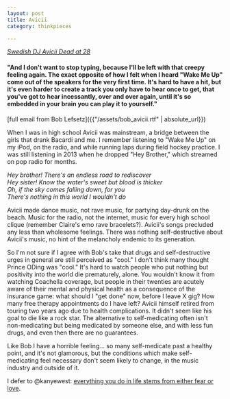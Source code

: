 ```yaml
---
layout: post
title: Avicii
category: thinkpieces

---
```


[_Swedish DJ Avicii Dead at 28_](https://www.billboard.com/articles/news/dance/8358389/avicii-dead-tim-bergling)

#### "And I don't want to stop typing, because I'll be left with that creepy feeling again. The exact opposite of how I felt when I heard "Wake Me Up" come out of the speakers for the very first time. It's hard to have a hit, but it's even harder to create a track you only have to hear once to get, that you've got to hear incessantly, over and over again, until it's so embedded in your brain you can play it to yourself."

[full email from Bob Lefsetz]({{"/assets/bob_avicii.rtf" | absolute_url}})

When I was in high school Avicii was mainstream, a bridge between the girls that drank Bacardi and me. I remember listening to "Wake Me Up" on my iPod, on the radio, and while running laps during field hockey practice. I was still listening in 2013 when he dropped "Hey Brother," which streamed on pop radio for months. 

_Hey brother! There's an endless road to rediscover_<br>
_Hey sister! Know the water's sweet but blood is thicker_<br>
_Oh, if the sky comes falling down, for you_<br>
_There's nothing in this world I wouldn't do_<br>

Avicii made dance music, not rave music, for partying day-drunk on the beach. Music for the radio, not the internet, music for every high school clique (remember Claire's emo rave bracelets?). Avicii's songs precluded any less than wholesome feelings. There was nothing self-destructive about Avicii's music, no hint of the melancholy endemic to its generation. 

So I'm not sure if I agree with Bob's take that drugs and self-destructive urges in general are still perceived as "cool." I don't think many thought Prince ODing was "cool." It's hard to watch people who put nothing but positivity into the world die prematurely, alone. You wouldn't know it from watching Coachella coverage, but people in their twenties are acutely aware of their mental and physical health as a consequence of the insurance game: what should I "get done" now, before I leave X gig? How many free therapy appointments do I have left? Avicii himself retired from touring two years ago due to health complications. It didn't seem like his goal to die like a rock star. The alternative to self-medicating often isn't non-medicating but being medicated by someone else, and with less fun drugs, and even then there are no guarantees.

Like Bob I have a horrible feeling... so many self-medicate past a healthy point, and it's not glamorous, but the conditions which make self-medicating feel necessary don't seem likely to change, in the music industry and outside of it.

I defer to @kanyewest: [everything you do in life stems from either fear or love](https://twitter.com/kanyewest/status/986316732905283584). 